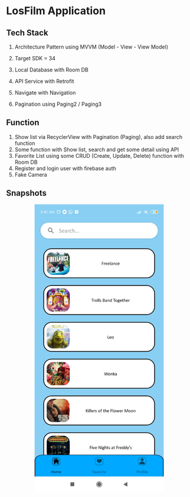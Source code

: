 # LosFilm Application

## Tech Stack

1. Architecture Pattern using MVVM (Model - View - View Model)

2. Target SDK = 34

3. Local Database with Room DB

4. API Service with Retrofit

5. Navigate with Navigation

6. Pagination using Paging2 / Paging3

## Function

1. Show list via RecyclerView with Pagination (Paging), also add search function
2. Some function with Show list, search and get some detail using API
3. Favorite List using some CRUD (Create, Update, Delete) function with Room DB
4. Register and login user with firebase auth
5. Fake Camera

## Snapshots
<p align="center">
  <img src="https://github.com/parhannn/Project-LosFilm/blob/master/Snapshots/src1.jpg" 
    width="350" 
    title="hover text">
</p>
